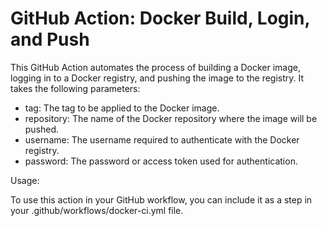 # GitHub Action: Docker Build, Login, and Push

This GitHub Action automates the process of building a Docker image, logging in to a Docker registry, and pushing the image to the registry. It takes the following parameters:

- tag: The tag to be applied to the Docker image.
- repository: The name of the Docker repository where the image will be pushed.
- username: The username required to authenticate with the Docker registry.
- password: The password or access token used for authentication.

Usage:

To use this action in your GitHub workflow, you can include it as a step in your .github/workflows/docker-ci.yml file.
